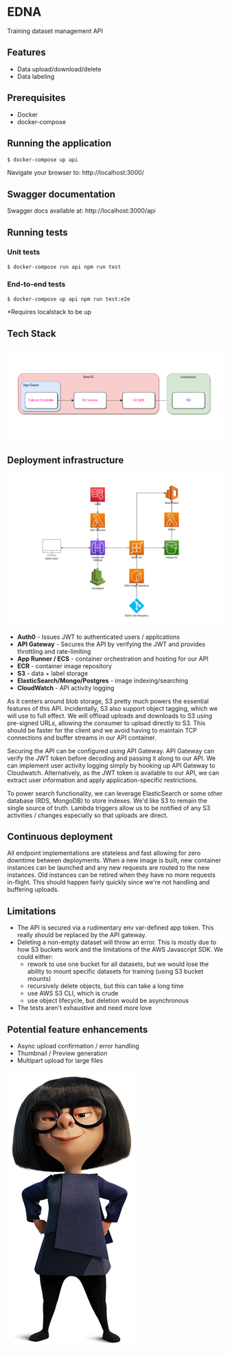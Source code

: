 # EDNA

Training dataset management API

## Features

- Data upload/download/delete
- Data labeling

## Prerequisites

- Docker
- docker-compose

## Running the application

```
$ docker-compose up api
```

Navigate your browser to: http://localhost:3000/

## Swagger documentation

Swagger docs available at: http://localhost:3000/api

## Running tests

### Unit tests

```
$ docker-compose run api npm run test
```

### End-to-end tests

```
$ docker-compose up api npm run test:e2e
```

*Requires localstack to be up

## Tech Stack

![Tech Stack](./docs/techstack.png)

## Deployment infrastructure

![Deployment](./docs/deployment.png)

- **Auth0** - Issues JWT to authenticated users / applications
- **API Gateway** - Secures the API by verifying the JWT and provides throttling and rate-limiting
- **App Runner / ECS** - container orchestration and hosting for our API
- **ECR** - container image repository
- **S3** - data + label storage
- **ElasticSearch/Mongo/Postgres** - image indexing/searching
- **CloudWatch** - API activity logging

As it centers around blob storage, S3 pretty much powers the essential features of this API. Incidentally, S3 also support object tagging, which we will use to full effect. We will offload uploads and downloads to S3 using pre-signed URLs, allowing the consumer to upload directly to S3. This should be faster for the client and we avoid having to maintain TCP connections and buffer streams in our API container.  

Securing the API can be configured using API Gateway. API Gateway can verify the JWT token before decoding and passing it along to our API. We can implement user activity logging simply by hooking up API Gateway to Cloudwatch. Alternatively, as the JWT token is available to our API, we can extract user information and apply application-specific restrictions.

To power search functionality, we can leverage ElasticSearch or some other database (RDS, MongoDB) to store indexes. We'd like S3 to remain the single source of truth. Lambda triggers allow us to be notified of any S3 activities / changes especially so that uploads are direct.

## Continuous deployment

All endpoint implementations are stateless and fast allowing for zero downtime between deployments. When a new image is built, new container instances can be launched and any new requests are routed to the new instances. Old instances can be retired when they have no more requests in-flight. This should happen fairly quickly since we're not handling and buffering uploads.

## Limitations

- The API is secured via a rudimentary env var-defined app token. This really should be replaced by the API gateway.
- Deleting a non-empty dataset will throw an error. This is mostly due to how S3 buckets work and the limitations of the AWS Javascript SDK. We could either:
  - rework to use one bucket for all datasets, but we would lose the ability to mount specific datasets for training (using S3 bucket mounts)
  - recursively delete objects, but this can take a long time
  - use AWS S3 CLI, which is crude
  - use object lifecycle, but deletion would be asynchronous
- The tests aren't exhaustive and need more love

## Potential feature enhancements

- Async upload confirmation / error handling
- Thumbnail / Preview generation
- Multipart upload for large files

![No capes!](./docs/edna.webp)
